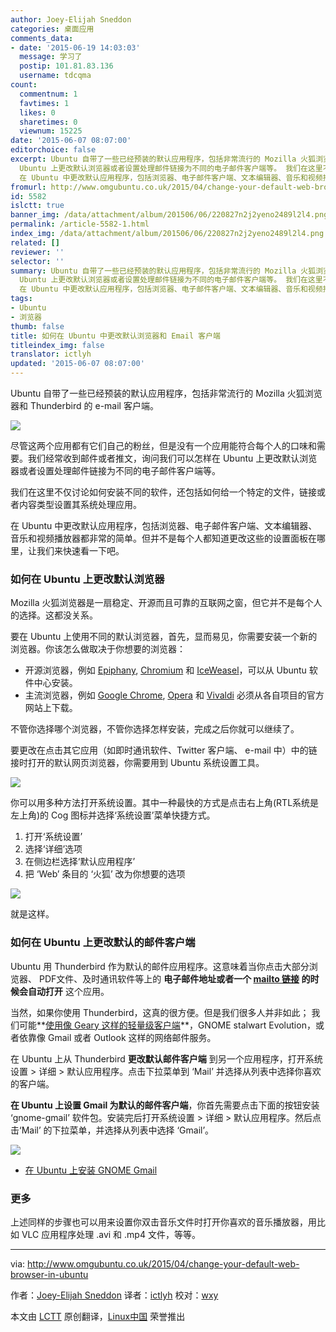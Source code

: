 ```yaml
---
author: Joey-Elijah Sneddon
categories: 桌面应用
comments_data:
- date: '2015-06-19 14:03:03'
  message: 学习了
  postip: 101.81.83.136
  username: tdcqma
count:
  commentnum: 1
  favtimes: 1
  likes: 0
  sharetimes: 0
  viewnum: 15225
date: '2015-06-07 08:07:00'
editorchoice: false
excerpt: Ubuntu 自带了一些已经预装的默认应用程序，包括非常流行的 Mozilla 火狐浏览器和 Thunderbird 的 e-mail 客户端。  尽管这两个应用都有它们自己的粉丝，但是没有一个应用能符合每个人的口味和需要。我们经常收到邮件或者推文，询问我们可以怎样在
  Ubuntu 上更改默认浏览器或者设置处理邮件链接为不同的电子邮件客户端等。 我们在这里不仅讨论如何安装不同的软件，还包括如何给一个特定的文件，链接或者内容类型设置其系统处理应用。
  在 Ubuntu 中更改默认应用程序，包括浏览器、电子邮件客户端、文本编辑器、音乐和视频播放器都非常的简
fromurl: http://www.omgubuntu.co.uk/2015/04/change-your-default-web-browser-in-ubuntu
id: 5582
islctt: true
banner_img: /data/attachment/album/201506/06/220827n2j2yeno2489l2l4.png
permalink: /article-5582-1.html
index_img: /data/attachment/album/201506/06/220827n2j2yeno2489l2l4.png.thumb.jpg
related: []
reviewer: ''
selector: ''
summary: Ubuntu 自带了一些已经预装的默认应用程序，包括非常流行的 Mozilla 火狐浏览器和 Thunderbird 的 e-mail 客户端。  尽管这两个应用都有它们自己的粉丝，但是没有一个应用能符合每个人的口味和需要。我们经常收到邮件或者推文，询问我们可以怎样在
  Ubuntu 上更改默认浏览器或者设置处理邮件链接为不同的电子邮件客户端等。 我们在这里不仅讨论如何安装不同的软件，还包括如何给一个特定的文件，链接或者内容类型设置其系统处理应用。
  在 Ubuntu 中更改默认应用程序，包括浏览器、电子邮件客户端、文本编辑器、音乐和视频播放器都非常的简
tags:
- Ubuntu
- 浏览器
thumb: false
title: 如何在 Ubuntu 中更改默认浏览器和 Email 客户端
titleindex_img: false
translator: ictlyh
updated: '2015-06-07 08:07:00'
---
```


Ubuntu 自带了一些已经预装的默认应用程序，包括非常流行的 Mozilla 火狐浏览器和 Thunderbird 的 e-mail 客户端。


![](/data/attachment/album/201506/06/220827n2j2yeno2489l2l4.png)


尽管这两个应用都有它们自己的粉丝，但是没有一个应用能符合每个人的口味和需要。我们经常收到邮件或者推文，询问我们可以怎样在 Ubuntu 上更改默认浏览器或者设置处理邮件链接为不同的电子邮件客户端等。


我们在这里不仅讨论如何安装不同的软件，还包括如何给一个特定的文件，链接或者内容类型设置其系统处理应用。


在 Ubuntu 中更改默认应用程序，包括浏览器、电子邮件客户端、文本编辑器、音乐和视频播放器都非常的简单。但并不是每个人都知道更改这些的设置面板在哪里，让我们来快速看一下吧。


### 如何在 Ubuntu 上更改默认浏览器


Mozilla 火狐浏览器是一扇稳定、开源而且可靠的互联网之窗，但它并不是每个人的选择。这都没关系。


要在 Ubuntu 上使用不同的默认浏览器，首先，显而易见，你需要安装一个新的浏览器。你该怎么做取决于你想要的浏览器：


* 开源浏览器，例如 [Epiphany](https://wiki.gnome.org/Apps/Web), [Chromium](https://apps.ubuntu.com/cat/applications/chromium-browser/) 和 [IceWeasel](https://wiki.debian.org/Iceweasel)，可以从 Ubuntu 软件中心安装。
* 主流浏览器，例如 [Google Chrome](https://www.google.co.uk/chrome/browser/desktop/), [Opera](http://www.opera.com/computer/linux) 和 [Vivaldi](https://vivaldi.com/#Download) 必须从各自项目的官方网站上下载。


不管你选择哪个浏览器，不管你选择怎样安装，完成之后你就可以继续了。


要更改在点击其它应用（如即时通讯软件、Twitter 客户端、 e-mail 中）中的链接时打开的默认网页浏览器，你需要用到 Ubuntu 系统设置工具。


![](/data/attachment/album/201506/06/220827bwtz6y1vpv1z36ub.jpg)


你可以用多种方法打开系统设置。其中一种最快的方式是点击右上角(RTL系统是左上角)的 Cog 图标并选择‘系统设置’菜单快捷方式。


1. 打开‘系统设置’
2. 选择‘详细’选项
3. 在侧边栏选择‘默认应用程序’
4. 把 ‘Web’ 条目的 ‘火狐’ 改为你想要的选项


![](/data/attachment/album/201506/06/220827w569yp6oob03cc60.jpg)


就是这样。


### 如何在 Ubuntu 上更改默认的邮件客户端


Ubuntu 用 Thunderbird 作为默认的邮件应用程序。这意味着当你点击大部分浏览器、 PDF文件、及时通讯软件等上的 **电子邮件地址或者一个 [mailto 链接](http://en.wikipedia.org/wiki/Mailto) 的时候会自动打开** 这个应用。


当然，如果你使用 Thunderbird，这真的很方便。但是我们很多人并非如此； 我们可能**[使用像 Geary 这样的轻量级客户端](/article-5511-1.html)**，GNOME stalwart Evolution，或者依靠像 Gmail 或者 Outlook 这样的网络邮件服务。


在 Ubuntu 上从 Thunderbird **更改默认邮件客户端** 到另一个应用程序，打开系统设置 > 详细 > 默认应用程序。点击下拉菜单到 ‘Mail’ 并选择从列表中选择你喜欢的客户端。


**在 Ubuntu 上设置 Gmail 为默认的邮件客户端**，你首先需要点击下面的按钮安装 ‘gnome-gmail’ 软件包。安装完后打开系统设置 > 详细 > 默认应用程序。然后点击‘Mail’ 的下拉菜单，并选择从列表中选择 ‘Gmail’。


![](/data/attachment/album/201506/06/220828h2w1pez2sgyq26zm.jpg)


* [在 Ubuntu 上安装 GNOME Gmail](apt://gnome-gmail)


### 更多


上述同样的步骤也可以用来设置你双击音乐文件时打开你喜欢的音乐播放器，用比如 VLC 应用程序处理 .avi 和 .mp4 文件，等等。




---


via: <http://www.omgubuntu.co.uk/2015/04/change-your-default-web-browser-in-ubuntu>


作者：[Joey-Elijah Sneddon](https://plus.google.com/117485690627814051450/?rel=author) 译者：[ictlyh](https://github.com/ictlyh) 校对：[wxy](https://github.com/wxy)


本文由 [LCTT](https://github.com/LCTT/TranslateProject) 原创翻译，[Linux中国](http://linux.cn/) 荣誉推出